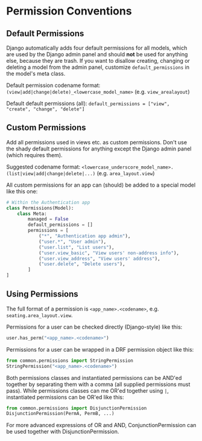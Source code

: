 # Permission Conventions

## Default Permissions
Django automatically adds four default permissions for all models, which are used by the Django admin panel and should **not** be used for anything else, because they are trash. If you want to disallow creating, changing or deleting a model from the admin panel, customize `default_permissions` in the model's meta class.

Default permission codename format: `(view|add|change|delete)_<lowercase_model_name>` (e.g. `view_arealayout`)

Default default permissions (all): `default_permissions = ["view", "create", "change", "delete"]`

## Custom Permissions
Add all permissions used in views etc. as custom permissions. Don't use the shady default permissions for anything except the Django admin panel (which requires them).

Suggested codename format: `<lowercase_underscore_model_name>.(list|view|add|change|delete|...)` (e.g. `area_layout.view`)

All custom permissions for an app can (should) be added to a special model like this one:
```python
# Within the Authentication app
class Permissions(Model):
    class Meta:
        managed = False
        default_permissions = []
        permissions = [
            ("*", "Authentication app admin"),
            ("user.*", "User admin"),
            ("user.list", "List users"),
            ("user.view_basic", "View users' non-address info"),
            ("user.view_address", "View users' address"),
            ("user.delete", "Delete users"),
        ]
]
```

## Using Permissions
The full format of a permission is `<app_name>.<codename>`, e.g. `seating.area_layout.view`.

Permissions for a user can be checked directly (Django-style) like this:
```python
user.has_perm("<app_name>.<codename>")
```

Permissions for a user can be wrapped in a DRF permission object like this:
```python
from common.permissions import StringPermission
StringPermission("<app_name>.<codename>")
```

Both permissions classes and instantiated permissions can be AND'ed together by separating them with a comma (all supplied permissions must pass). While permissions classes can me OR'ed together using `|`, instantiated permissions can be OR'ed like this:
```python
from common.permissions import DisjunctionPermission
DisjunctionPermission(PermA, PermB, ...)
```

For more advanced expressions of OR and AND, ConjunctionPermission can be used together with DisjunctionPermission.
